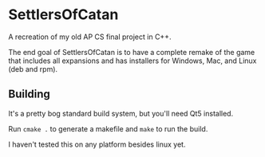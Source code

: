 # SettlersOfCatan

A recreation of my old AP CS final project in C++.

The end goal of SettlersOfCatan is to have a complete remake of the game that includes all expansions and has installers for Windows, Mac, and Linux (deb and rpm).

## Building
It's a pretty bog standard build system, but you'll need Qt5 installed.

Run `cmake .` to generate a makefile
and `make` to run the build.

I haven't tested this on any platform besides linux yet.
